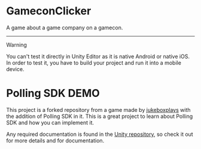 # GameconClicker
 A game about a game company on a gamecon.
 
---

> [!WARNING] 
> You can't test it directly in Unity Editor as it is native Android or native iOS. In order to test it, you have to build your project and run it into a mobile device.


# Polling SDK DEMO

This project is a forked repository from a game made by [jukeboxplays](https://github.com/jukeboxplays) with the addition of Polling SDK in it.
This is a great project to learn about Polling SDK and how you can implement it.

Any required documentation is found in the [Unity repository](https://github.com/PollingInc/polling-sdk-unity), so check it out for more details and for documentation.
